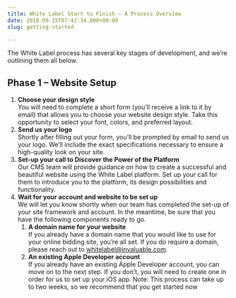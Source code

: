 ```yaml
---
title: White Label Start to Finish – A Process Overview
date: 2018-09-15T07:42:34.000+00:00
slug: getting-started

---
```

The White Label process has several key stages of development, and we’re outlining them all below.

## Phase 1 – Website Setup

1. **Choose your design style**  
   You will need to complete a short form (you’ll receive a link to it by email) that allows you to choose your website design style. Take this opportunity to select your font, colors, and preferred layout.
2. **Send us your logo**  
   Shortly after filling out your form, you’ll be prompted by email to send us your logo. We’ll include the exact specifications necessary to ensure a high-quality look on your site.
3. **Set-up your call to Discover the Power of the Platform**  
   Our CMS team will provide guidance on how to create a successful and beautiful website using the White Label platform. Set up your call for them to introduce you to the platform, its design possibilities and functionality.
4. **Wait for your account and website to be set up**  
   We will let you know shortly when our team has completed the set-up of your site framework and account. In the meantime, be sure that you have the following components ready to go.
   1. **A domain name for your website**  
      If you already have a domain name that you would like to use for your online bidding site, you’re all set. If you do require a domain, please reach out to whitelabel@invaluable.com.
   2. **An existing Apple Developer account**  
      If you already have an existing Apple Developer account, you can move on to the next step. If you don’t, you will need to create one in order for us to set up your iOS app. Note: This process can take up to two weeks, so we recommend that you get started now